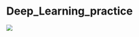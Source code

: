 # Deep_Learning_practice
<img src="https://img.shields.io/badge/Python-3766AB?style=flat-square&logo=Python&logoColor=white"/></a>
